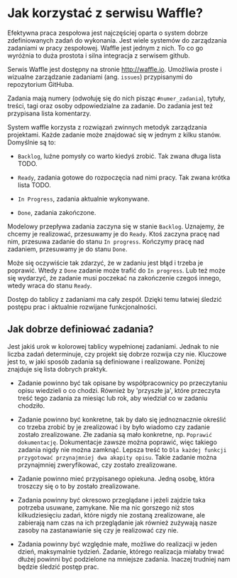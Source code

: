 # Jak korzystać z serwisu Waffle?

Efektywna praca zespołowa jest najczęściej oparta o system dobrze zdefiniowanych zadań do wykonania.  Jest wiele systemów do zarządzania zadaniami w pracy zespołowej. Waffle jest jednym z nich. To co go wyróżnia to duża prostota i silna integracja z serwisem github.

Serwis Waffle jest dostępny na stronie http://waffle.io.
Umożliwia proste i wizualne zarządzanie zadaniami (ang. `issues`) przypisanymi do repozytorium GitHuba.

Zadania mają numery (odwołuję się do nich pisząc `#numer_zadania`), tytuły, treści, tagi oraz osoby odpowiedzialne za zadanie. Do zadania jest też przypisana lista komentarzy.

System waffle korzysta z rozwiązań zwinnych metodyk zarządzania projektami. Każde zadanie może znajdować się w jednym z kilku stanów. Domyślnie są to:

* `Backlog`, luźne pomysły co warto kiedyś zrobić. Tak zwana długa lista TODO.

* `Ready`, zadania gotowe do rozpoczęcia nad nimi pracy. Tak zwana krótka lista TODO.

* `In Progress`, zadania aktualnie wykonywane.

* `Done`, zadania zakończone.

Modelowy przepływa zadania zaczyna się w stanie `Backlog`. Uznajemy, że chcemy je realizować, przesuwamy je do `Ready`. Ktoś zaczyna pracę nad nim, przesuwa zadanie do stanu `In progress`. Kończymy pracę nad zadaniem, przesuwamy je do stanu `Done`.

Może się oczywiście tak zdarzyć, że w zadaniu jest błąd i trzeba je poprawić. Wtedy z `Done` zadanie może trafić do `In progress`. Lub też może się wydarzyć, że zadanie musi poczekać na zakończenie czegoś innego, wtedy wraca do stanu `Ready`.

Dostęp do tablicy z zadaniami ma cały zespół. Dzięki temu łatwiej śledzić postępu prac i aktualnie rozwijane funkcjonalności.

## Jak dobrze definiować zadania?

Jest jakiś urok w kolorowej tablicy wypełnionej zadaniami. Jednak to nie liczba zadań determinuje, czy projekt się dobrze rozwija czy nie. Kluczowe jest to, w jaki sposób zadania są definiowane i realizowane. Poniżej znajduje się lista  dobrych praktyk. 

* Zadanie powinno być tak opisane by współpracownicy po przeczytaniu opisu wiedzieli o co chodzi. Również by 'przyszłe ja', które przeczyta treść tego zadania za miesiąc lub rok, aby wiedział co w zadaniu chodziło.

* Zadanie powinno być konkretne, tak by dało się jednoznacznie określić co trzeba zrobić by je zrealizować i by było wiadomo czy zadanie zostało zrealizowane. Złe zadania są mało konkretne, np. `Poprawić dokumentację`. Dokumentacje zawsze można poprawić, więc takiego zadania nigdy nie można zamknąć. Lepsza treść to `Dla każdej funkcji przygotować przynajmniej dwa akapity opisu`. Takie zadanie można przynajmniej zweryfikować, czy zostało zrealizowane.

* Zadanie powinno mieć przypisanego opiekuna. Jedną osobę, która troszczy się o to by zostało zrealizowane.

* Zadania powinny być okresowo przeglądane i jeżeli zajdzie taka potrzeba usuwane, zamykane. Nie ma nic gorszego niż stos kilkudziesięciu zadań, które nigdy nie zostaną zrealizowane, ale zabierają nam czas na ich przeglądanie jak również zużywają nasze zasoby na zastanawianie się czy je realizować czy nie. 

* Zadania powinny być względnie małe, możliwe do realizacji w jeden dzień, maksymalnie tydzień. Zadanie, którego realizacja miałaby trwać dłużej powinni być podzielone na mniejsze zadania. Inaczej trudniej nam będzie śledzić postęp prac.

